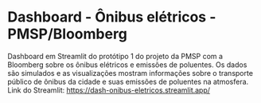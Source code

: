 # Dashboard - Ônibus elétricos - PMSP/Bloomberg
Dashboard em Streamlit do protótipo 1 do projeto da PMSP com a Bloomberg sobre os ônibus elétricos e emissões de poluentes.
Os dados são simulados e as visualizações mostram informações sobre o transporte público de ônibus da cidade e suas emissões de poluentes na atmosfera.
Link do Streamlit: https://dash-onibus-eletricos.streamlit.app/
